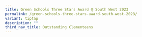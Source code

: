```yaml
---
title: Green Schools Three Stars Award @ South West 2023
permalink: /green-schools-three-stars-award-south-west-2023/
variant: tiptap
description: ""
third_nav_title: Outstanding Clementeens
---
```

